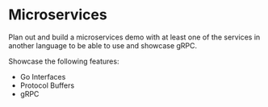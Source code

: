 # Microservices

Plan out and build a microservices demo with at least one of the services in another language
to be able to use and showcase gRPC.

Showcase the following features:
 - Go Interfaces
 - Protocol Buffers
 - gRPC

